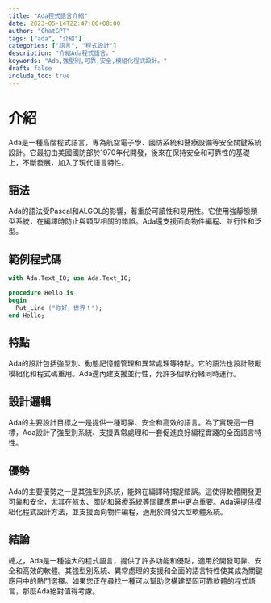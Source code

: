 ```yaml
---
title: "Ada程式語言介紹"
date: 2023-05-14T22:47:00+08:00
author: "ChatGPT"
tags: ["ada", "介紹"]
categories: ["語言", "程式設計"]
description: "介紹Ada程式語言。"
keywords: "Ada,強型別,可靠,安全,模組化程式設計。"
draft: false
include_toc: true
---
```


# 介紹
Ada是一種高階程式語言，專為航空電子學、國防系統和醫療設備等安全關鍵系統設計。它最初由美國國防部於1970年代開發，後來在保持安全和可靠性的基礎上，不斷發展，加入了現代語言特性。

## 語法
Ada的語法受Pascal和ALGOL的影響，著重於可讀性和易用性。它使用強靜態類型系統，在編譯時防止與類型相關的錯誤。Ada還支援面向物件編程、並行性和泛型。

## 範例程式碼
```ada
with Ada.Text_IO; use Ada.Text_IO;

procedure Hello is
begin
  Put_Line ("你好，世界！");
end Hello;
```

## 特點
Ada的設計包括強型別、動態記憶體管理和異常處理等特點。它的語法也設計鼓勵模組化和程式碼重用。Ada還內建支援並行性，允許多個執行緒同時運行。

## 設計邏輯
Ada的主要設計目標之一是提供一種可靠、安全和高效的語言。為了實現這一目標，Ada設計了強型別系統、支援異常處理和一套促進良好編程實踐的全面語言特性。

## 優勢
Ada的主要優勢之一是其強型別系統，能夠在編譯時捕捉錯誤。這使得軟體開發更可靠和安全，尤其在航太、國防和醫療系統等關鍵應用中更為重要。Ada還提供模組化程式設計方法，並支援面向物件編程，適用於開發大型軟體系統。

## 結論
總之，Ada是一種強大的程式語言，提供了許多功能和優點，適用於開發可靠、安全和高效的軟體。其強型別系統、異常處理的支援和全面的語言特性使其成為關鍵應用中的熱門選擇。如果您正在尋找一種可以幫助您構建堅固可靠軟體的程式語言，那麼Ada絕對值得考慮。